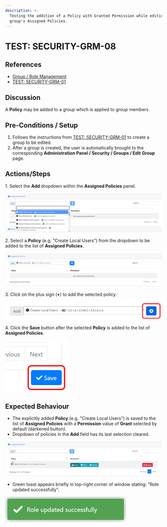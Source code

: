 ```yaml
---
description: >-
  Testing the addition of a Policy with Granted Permission while editing a
  group's Assigned Policies.
---
```


# TEST: SECURITY-GRM-08

## References

* [Group / Role Management](broken-reference)
* [TEST: SECURITY-GRM-01](test-security-grm-01-1.md)

## Discussion

A **Policy** may be added to a group which is applied to group members.

## Pre-Conditions / Setup

1. Follows the instructions from [TEST: SECURITY-GRM-01](test-security-grm-01-1.md) to create a group to be edited.
2. After a group is created, the user is automatically brought to the corresponding **Administration Panel / Security / Groups / Edit Group** page.

## Actions/Steps

&#x20;1\. Select the **Add** dropdown within the **Assigned Policies** panel.

![](<../../../../../../../../.gitbook/assets/image (343).png>)

2\. Select a **Policy** (e.g. "Create Local Users") from the dropdown to be added to the list of **Assigned Policies**.

![](<../../../../../../../../.gitbook/assets/image (350).png>)

3\. Click on the plus sign (**+**) to add the selected policy.

![](<../../../../../../../../.gitbook/assets/image (383).png>)

4\. Click the **Save** button after the selected **Policy** is added to the list of **Assigned Policies**.

![](<../../../../../../../../.gitbook/assets/image (372).png>)

## Expected Behaviour

* The explicitly added **Policy** (e.g. "Create Local Users") is saved to the list of **Assigned Policies** with a **Permission** value of **Grant** selected by default (darkened button).
* Dropdown of policies in the **Add** field has its last selection cleared.

![](<../../../../../../../../.gitbook/assets/image (347).png>)

* Green toast appears briefly in top-right corner of window stating: "Role updated successfully".

![](<../../../../../../../../.gitbook/assets/image (378).png>)
